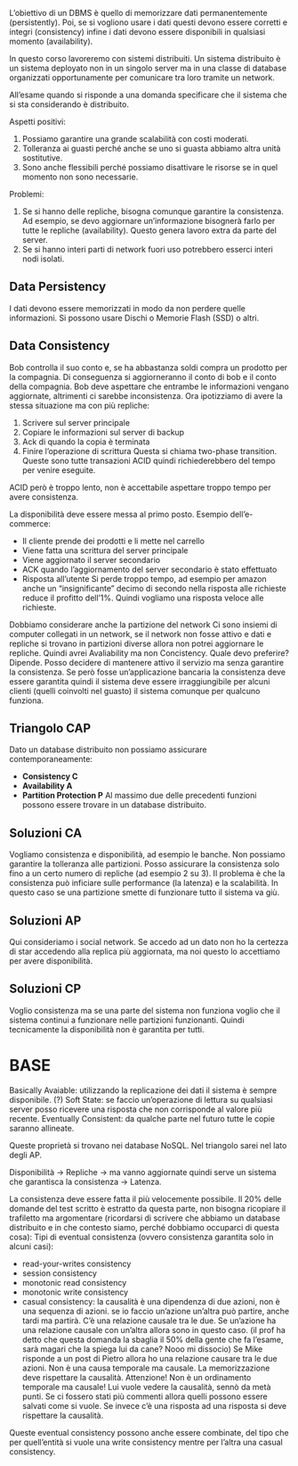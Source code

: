 L’obiettivo di un DBMS è quello di memorizzare dati permanentemente (persistently). Poi, se si vogliono usare i dati questi devono essere corretti e integri (consistency) infine i dati devono essere disponibili in qualsiasi momento (availability).

In questo corso lavoreremo con sistemi distribuiti. Un sistema distribuito è un sistema deployato non in un singolo server ma in una classe di database organizzati opportunamente per comunicare tra loro tramite un network.

All’esame quando si risponde a una domanda specificare che il sistema che si sta considerando è distribuito. 

Aspetti positivi:
1. Possiamo garantire una grande scalabilità con costi moderati.
2. Tolleranza ai guasti perché anche se uno si guasta abbiamo altra unità sostitutive. 
3. Sono anche flessibili perché possiamo disattivare le risorse se in quel momento non sono necessarie. 

Problemi:
1. Se si hanno delle repliche, bisogna comunque garantire la consistenza. Ad esempio, se devo aggiornare un’informazione bisognerà farlo per tutte le repliche (availability). Questo genera lavoro extra da parte del server. 
2. Se si hanno interi parti di network fuori uso potrebbero esserci interi nodi isolati. 

## Data Persistency

I dati devono essere memorizzati in modo da non perdere quelle informazioni. Si possono usare Dischi o Memorie Flash (SSD) o altri.

## Data Consistency

Bob controlla il suo conto e, se ha abbastanza soldi compra un prodotto per la compagnia. Di conseguenza si aggiorneranno il conto di bob e il conto della compagnia. 
Bob deve aspettare che entrambe le informazioni vengano aggiornate, altrimenti ci sarebbe inconsistenza. 
Ora ipotizziamo di avere la stessa situazione ma con più repliche:
1. Scrivere sul server principale
2. Copiare le informazioni sul server di backup 
3. Ack di quando la copia è terminata
4. Finire l’operazione di scrittura
Questa si chiama two-phase transition. Queste sono tutte transazioni ACID quindi richiederebbero del tempo per venire eseguite. 

ACID però è troppo lento, non è accettabile aspettare troppo tempo per avere consistenza.

La disponibilità deve essere messa al primo posto. Esempio dell’e-commerce: 
- Il cliente prende dei prodotti e li mette nel carrello 
- Viene fatta una scrittura del server principale
- Viene aggiornato il server secondario
- ACK quando l’aggiornamento del server secondario è stato effettuato
- Risposta all’utente
Si perde troppo tempo, ad esempio per amazon anche un “insignificante” decimo di secondo nella risposta alle richieste reduce il profitto dell’1%. Quindi vogliamo una risposta veloce alle richieste. 

Dobbiamo considerare anche la partizione del network
Ci sono insiemi di computer collegati in un network, se il network non fosse attivo e dati e repliche si trovano in partizioni diverse allora non potrei aggiornare le repliche. Quindi avrei Avaliability ma non Concistency.
Quale devo preferire? Dipende. Posso decidere di mantenere attivo il servizio ma senza garantire la consistenza. 
Se però fosse un’applicazione bancaria la consistenza deve essere garantita quindi il sistema deve essere irraggiungibile per alcuni clienti (quelli coinvolti nel guasto) il sistema comunque per qualcuno funziona.

## Triangolo CAP

Dato un database distribuito non possiamo assicurare contemporaneamente:
- **Consistency C**
- **Availability A**
- **Partition Protection P**
Al massimo due delle precedenti funzioni possono essere trovare in un database distribuito. 

## Soluzioni CA

Vogliamo consistenza e disponibilità, ad esempio le banche.
Non possiamo garantire la tolleranza alle partizioni. 
Posso assicurare la consistenza solo fino a un certo numero di repliche (ad esempio 2 su 3).
Il problema è che la consistenza può inficiare sulle performance (la latenza) e la scalabilità.
In questo caso se una partizione smette di funzionare tutto il sistema va giù.

## Soluzioni AP

Qui consideriamo i social network. Se accedo ad un dato non ho la certezza di star accedendo alla replica più aggiornata, ma noi questo lo accettiamo per avere disponibilità.


## Soluzioni CP

Voglio consistenza ma se una parte del sistema non funziona voglio che il sistema continui a funzionare nelle partizioni funzionanti. Quindi tecnicamente la disponibilità non è garantita per tutti.

# BASE

Basically Avaiable: utilizzando la replicazione dei dati il sistema è sempre disponibile. (?)
Soft State: se faccio un’operazione di lettura su qualsiasi server posso ricevere una risposta che non corrisponde al valore più recente. 
Eventually Consistent: da qualche parte nel futuro tutte le copie saranno allineate. 

Queste proprietà si trovano nei database NoSQL. Nel triangolo sarei nel lato degli AP. 

Disponibilità -> Repliche -> ma vanno aggiornate quindi serve un sistema che garantisca la consistenza -> Latenza. 

La consistenza deve essere fatta il più velocemente possibile. 
Il 20% delle domande del test scritto è estratto da questa parte, non bisogna ricopiare il trafiletto ma argomentare (ricordarsi di scrivere che abbiamo un database distribuito e in che contesto siamo, perché dobbiamo occuparci di questa cosa):
Tipi di eventual consistenza (ovvero consistenza garantita solo in alcuni casi):
- read-your-writes consistency
- session consistency 
- monotonic read consistency
- monotonic write consistency
- casual consistency: la causalità è una dipendenza di due azioni, non è una sequenza di azioni. se io faccio un’azione un’altra può partire, anche tardi ma partirà. C’è una relazione causale tra le due. Se un’azione ha una relazione causale con un’altra allora sono in questo caso. (il prof ha detto che questa domanda la sbaglia il 50% della gente che fa l’esame, sarà magari che la spiega lui da cane? Nooo mi dissocio)
	Se Mike risponde a un post di Pietro allora ho una relazione causare tra le due azioni. Non è una causa temporale ma causale. La memorizzazione deve rispettare la causalità.
	Attenzione! Non è un ordinamento temporale ma causale!
	Lui vuole vedere la causalità, sennò da metà punti.
	Se ci fossero stati più commenti allora quelli possono essere salvati come si vuole. Se invece c’è una risposta ad una risposta si deve rispettare la causalità.

Queste eventual consistency possono anche essere combinate, del tipo che per quell’entità si vuole una write consistency mentre per l’altra una casual consistency. 